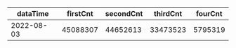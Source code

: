 |dataTime|firstCnt|secondCnt|thirdCnt|fourCnt|
|-|-|-|-|-|
|2022-08-03|45088307|44652613|33473523|5795319|